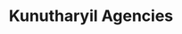 ---
title: "Kunutharyil Agencies"
url: /haripad-alappuzha/kunutharyil-agencies-kumarakody-road/
shop: doityourself
---
